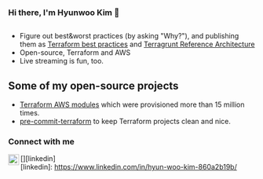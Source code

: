 ### Hi there, I'm Hyunwoo Kim 👋

## 
- Figure out best&worst practices (by asking "Why?"), and publishing them as [Terraform best practices](https://www.terraform-best-practices.com) and [Terragrunt Reference Architecture](https://github.com/antonbabenko/terragrunt-reference-architecture)
- Open-source, Terraform and AWS
- Live streaming is fun, too.


## Some of my open-source projects

- [Terraform AWS modules](https://github.com/terraform-aws-modules) which were provisioned more than 15 million times.
- [pre-commit-terraform](https://github.com/antonbabenko/pre-commit-terraform) to keep Terraform projects clean and nice.

### Connect with me
[<img align="left" alt="antonbabenko | LinkedIn" width="22" src="https://cdn.jsdelivr.net/npm/simple-icons@v3/icons/linkedin.svg" />][linkedin]<br />
[linkedin]: https://www.linkedin.com/in/hyun-woo-kim-860a2b19b/

